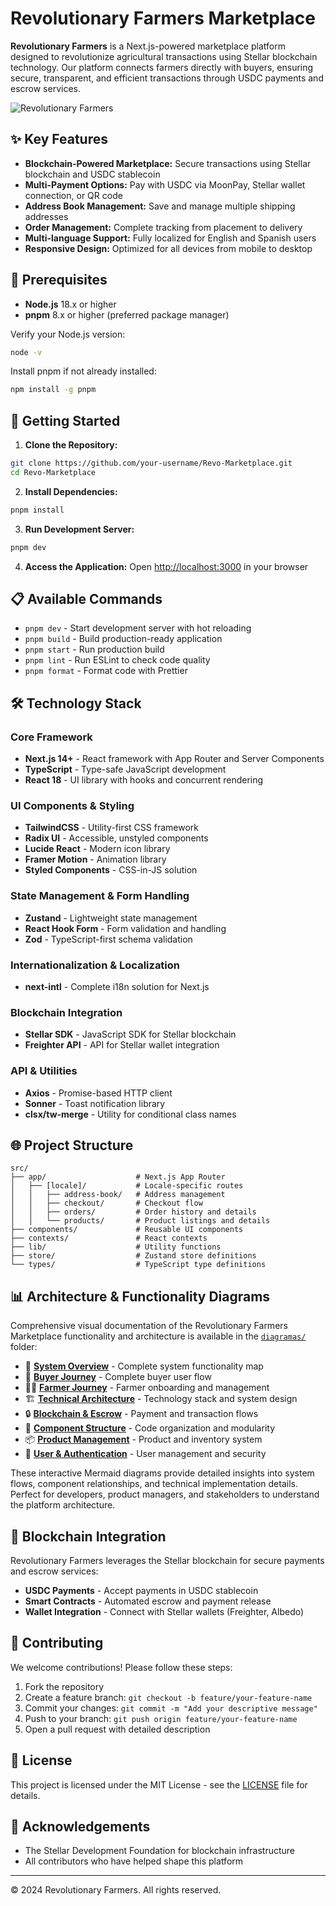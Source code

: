 # Revolutionary Farmers Marketplace

**Revolutionary Farmers** is a Next.js-powered marketplace platform designed to revolutionize agricultural transactions using Stellar blockchain technology. Our platform connects farmers directly with buyers, ensuring secure, transparent, and efficient transactions through USDC payments and escrow services.

![Revolutionary Farmers](public/images/logo-dark.svg)

## ✨ Key Features

- **Blockchain-Powered Marketplace:** Secure transactions using Stellar blockchain and USDC stablecoin
- **Multi-Payment Options:** Pay with USDC via MoonPay, Stellar wallet connection, or QR code
- **Address Book Management:** Save and manage multiple shipping addresses
- **Order Management:** Complete tracking from placement to delivery
- **Multi-language Support:** Fully localized for English and Spanish users
- **Responsive Design:** Optimized for all devices from mobile to desktop

## 📝 Prerequisites

- **Node.js** 18.x or higher
- **pnpm** 8.x or higher (preferred package manager)

Verify your Node.js version:
```bash
node -v
```

Install pnpm if not already installed:
```bash
npm install -g pnpm
```

## 🚀 Getting Started

1. **Clone the Repository:**
```bash
git clone https://github.com/your-username/Revo-Marketplace.git
cd Revo-Marketplace
```

2. **Install Dependencies:**
```bash
pnpm install
```

3. **Run Development Server:**
```bash
pnpm dev
```

4. **Access the Application:**
   Open [http://localhost:3000](http://localhost:3000) in your browser

## 📋 Available Commands

- `pnpm dev` - Start development server with hot reloading
- `pnpm build` - Build production-ready application
- `pnpm start` - Run production build
- `pnpm lint` - Run ESLint to check code quality
- `pnpm format` - Format code with Prettier

## 🛠️ Technology Stack

### Core Framework
- **Next.js 14+** - React framework with App Router and Server Components
- **TypeScript** - Type-safe JavaScript development
- **React 18** - UI library with hooks and concurrent rendering

### UI Components & Styling
- **TailwindCSS** - Utility-first CSS framework
- **Radix UI** - Accessible, unstyled components
- **Lucide React** - Modern icon library
- **Framer Motion** - Animation library
- **Styled Components** - CSS-in-JS solution

### State Management & Form Handling
- **Zustand** - Lightweight state management
- **React Hook Form** - Form validation and handling
- **Zod** - TypeScript-first schema validation

### Internationalization & Localization
- **next-intl** - Complete i18n solution for Next.js

### Blockchain Integration
- **Stellar SDK** - JavaScript SDK for Stellar blockchain
- **Freighter API** - API for Stellar wallet integration

### API & Utilities
- **Axios** - Promise-based HTTP client
- **Sonner** - Toast notification library
- **clsx/tw-merge** - Utility for conditional class names

## 🌐 Project Structure

```
src/
├── app/                    # Next.js App Router
│   ├── [locale]/           # Locale-specific routes
│   │   ├── address-book/   # Address management
│   │   ├── checkout/       # Checkout flow
│   │   ├── orders/         # Order history and details
│   │   └── products/       # Product listings and details
├── components/             # Reusable UI components
├── contexts/               # React contexts
├── lib/                    # Utility functions
├── store/                  # Zustand store definitions
└── types/                  # TypeScript type definitions
```

## 📊 Architecture & Functionality Diagrams

Comprehensive visual documentation of the Revolutionary Farmers Marketplace functionality and architecture is available in the [`diagramas/`](./diagramas/) folder:

- 🎯 **[System Overview](./diagramas/01-funcionalidades-generales.md)** - Complete system functionality map
- 🛒 **[Buyer Journey](./diagramas/02-flujo-usuario-comprador.md)** - Complete buyer user flow
- 👨‍🌾 **[Farmer Journey](./diagramas/03-flujo-usuario-agricultor.md)** - Farmer onboarding and management
- 🏗️ **[Technical Architecture](./diagramas/04-arquitectura-tecnica.md)** - Technology stack and system design
- 🔒 **[Blockchain & Escrow](./diagramas/05-sistema-escrow-transacciones.md)** - Payment and transaction flows
- 🧩 **[Component Structure](./diagramas/06-estructura-componentes.md)** - Code organization and modularity
- 📦 **[Product Management](./diagramas/07-gestion-productos-inventario.md)** - Product and inventory system
- 👤 **[User & Authentication](./diagramas/08-sistema-usuarios-autenticacion.md)** - User management and security

These interactive Mermaid diagrams provide detailed insights into system flows, component relationships, and technical implementation details. Perfect for developers, product managers, and stakeholders to understand the platform architecture.

## 🌱 Blockchain Integration

Revolutionary Farmers leverages the Stellar blockchain for secure payments and escrow services:

- **USDC Payments** - Accept payments in USDC stablecoin
- **Smart Contracts** - Automated escrow and payment release
- **Wallet Integration** - Connect with Stellar wallets (Freighter, Albedo)

## 👥 Contributing

We welcome contributions! Please follow these steps:

1. Fork the repository
2. Create a feature branch: `git checkout -b feature/your-feature-name`
3. Commit your changes: `git commit -m "Add your descriptive message"`
4. Push to your branch: `git push origin feature/your-feature-name`
5. Open a pull request with detailed description

## 📄 License

This project is licensed under the MIT License - see the [LICENSE](LICENSE) file for details.

## 🙏 Acknowledgements

- The Stellar Development Foundation for blockchain infrastructure
- All contributors who have helped shape this platform

---

© 2024 Revolutionary Farmers. All rights reserved.
